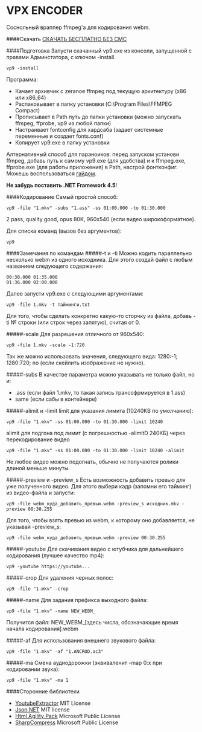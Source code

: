 # VPX ENCODER
Соснольный враппер ffmpeg'a для кодирования webm.

####Скачать
[СКАЧАТЬ БЕСПЛАТНО БЕЗ СМС]

####Подготовка
Запусти скачанный vp9.exe из консоли, запущенной с правами Админстатора, с ключом -install.
```
vp9 -install
```
Программа:
- Качает архивчик с zeranoe ffmpeg под текущую архитектуру (x86 или x86_64)
- Распаковывает в папку установки (C:\Program Files\FFMPEG Compact)
- Прописывает в Path путь до папки установки (можно запускать ffmpeg, ffprobe, vp9 из любой папки)
- Настраивает fontconfig для хардсаба (задает системные переменные и создает fonts.conf)
- Копирует vp9.exe в папку установки

Алтернативный способ для параноиков: перед запуском установи ffmpeg, добавь путь к самому vp9.exe (для удобства) и к ffmpeg.exe, ffprobe.exe (для работы приложения) в Path, настрой фонтконфиг. Можешь воспользоваться [гайдом].

**Не забудь поставить .NET Framework 4.5**!

####Кодирование
Самый простой способ:
```
vp9 -file "1.mkv" -subs "1.ass" -ss 01:00.000 -to 01:30.000
```
2 pass, quality good, opus 80K, 960x540 (если видео широкоформатное).

Для списка команд (вызов без аргументов):
```
vp9
```

####Замечания по командам
#####-t и -ti
Можно кодить параллельно несколько webm из одного исходника. Для этого создай файл с любым названием следующего содержания:
```
00:30.000 01:35.000
01:36.000 02:00.000
```
Далее запусти vp9.exe с следующими аргументами:
```
vp9 -file 1.mkv -t тайминги.txt
```
Для того, чтобы сделать конкретно какую-то сторчку из файла, добавь -ti № строки (или строк через запятую), считая от 0.

#####-scale
Для разрешения отличного от 960x540:
```
vp9 -file 1.mkv -scale -1:720
```
Так же можно использовать значения, следующего вида: 1280:-1; 1280:720; no (если скейлить изображение не нужно).

#####-subs
В качестве параметра можно указывать не только файл, но и:
- .ass (если файл 1.mkv, то такая запись трансофрмируется в 1.ass)
- same (если сабы в контейнере)

#####-alimit и -limit
limit для указания лимита (10240KB по умолчанию):
```
vp9 -file "1.mkv" -ss 01:00.000 -to 01:30.000 -limit 10240
```
alimit для подгона под лимит (с погрешностью -alimitD 240КБ) через перекодирование видео
```
vp9 -file "1.mkv" -ss 01:00.000 -to 01:30.000 -limit 10240 -alimit
```
Не любое видео можно подогнать, обычно не получаются ролики длиной меньше минуты.

#####-preview и -preview_s
Есть возможность добавить превью для уже полученного видео. Для этого выбери кадр (запомни его тайминг) из видео-файла и запусти:
```
vp9 -file webm_куда_добавить_превью.webm -preview_s исходник.mkv -preview 00:30.255
```
Для того, чтобы взять превью из webm, к которому оно добавляется, не указывай -preview_s:
```
vp9 -file webm_куда_добавить_превью.webm -preview 00:30.255
```

#####-youtube
Для скачивания видео c ютубчика для дальнейшего кодирования (лучшее качество mp4):
```
vp9 -youtube https://youtube...
```

#####-crop
Для удаления черных полос:
```
vp9 -file "1.mkv" -crop
```

#####-name
Для задания префикса выходного файла:
```
vp9 -file "1.mkv" -name NEW_WEBM_
```
Получится файл: NEW_WEBM_[здесь числа, обозначающие время начала кодирования].webm

#####-af
Для использования внешнего звукового файла:
```
vp9 -file "1.mkv" -af "1.ANCROD.ac3"
```

#####-ma
Смена аудиодорожки (эквиваленит -map 0:x при кодировании звука):
```
vp9 -file "1.mkv" -ma 1
```

####Сторонние библиотеки
- [YoutubeExtractor] MIT License
- [Json.NET] MIT license
- [Html Agility Pack] Microsoft Public License
- [SharpCompress] Microsoft Public License

[СКАЧАТЬ БЕСПЛАТНО БЕЗ СМС]:https://github.com/CherryPerry/ffmpeg-vp9-wrap/releases
[гайдом]:https://github.com/pituz/webm-thread/wiki/installing-ffmpeg-on-windows
[YoutubeExtractor]:https://github.com/flagbug/YoutubeExtractor
[Json.NET]:http://www.newtonsoft.com/json
[Html Agility Pack]:https://htmlagilitypack.codeplex.com/
[SharpCompress]:https://sharpcompress.codeplex.com/
